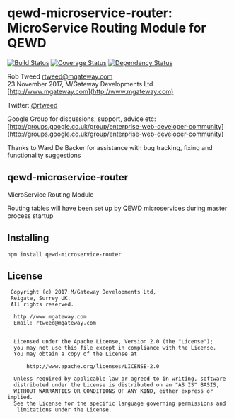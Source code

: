 # qewd-microservice-router: MicroService Routing Module for QEWD

[![Build Status](https://travis-ci.org/robtweed/qewd-microservice-router.svg?branch=master)](https://travis-ci.org/robtweed/qewd-microservice-router) [![Coverage Status](https://coveralls.io/repos/github/robtweed/qewd-microservice-router/badge.svg?branch=master)](https://coveralls.io/github/robtweed/qewd-microservice-router?branch=master) [![Dependency Status](https://gemnasium.com/badges/github.com/robtweed/qewd-microservice-router.svg)](https://gemnasium.com/github.com/robtweed/qewd-microservice-router)

Rob Tweed <rtweed@mgateway.com>  
23 November 2017, M/Gateway Developments Ltd [http://www.mgateway.com](http://www.mgateway.com)

Twitter: [@rtweed](https://twitter.com/rtweed)

Google Group for discussions, support, advice etc: [http://groups.google.co.uk/group/enterprise-web-developer-community](http://groups.google.co.uk/group/enterprise-web-developer-community)

Thanks to Ward De Backer for assistance with bug tracking, fixing and functionality suggestions


## qewd-microservice-router

MicroService Routing Module

Routing tables will have been set up by QEWD microservices during master process startup


## Installing

    npm install qewd-microservice-router


## License

```
 Copyright (c) 2017 M/Gateway Developments Ltd,                           
 Reigate, Surrey UK.                                                      
 All rights reserved.                                                     
                                                                           
  http://www.mgateway.com                                                  
  Email: rtweed@mgateway.com                                               
                                                                           
                                                                           
  Licensed under the Apache License, Version 2.0 (the "License");          
  you may not use this file except in compliance with the License.         
  You may obtain a copy of the License at                                  
                                                                           
      http://www.apache.org/licenses/LICENSE-2.0                           
                                                                           
  Unless required by applicable law or agreed to in writing, software      
  distributed under the License is distributed on an "AS IS" BASIS,        
  WITHOUT WARRANTIES OR CONDITIONS OF ANY KIND, either express or implied. 
  See the License for the specific language governing permissions and      
   limitations under the License.      
```
